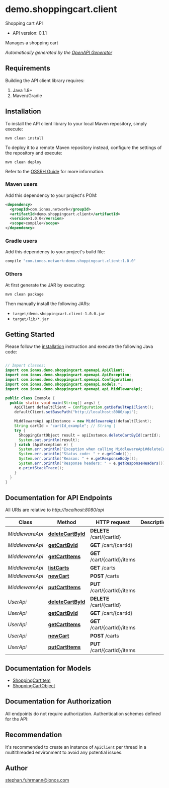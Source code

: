 # demo.shoppingcart.client

Shopping cart API
- API version: 0.1.1

Manages a shopping cart


*Automatically generated by the [OpenAPI Generator](https://openapi-generator.tech)*


## Requirements

Building the API client library requires:
1. Java 1.8+
2. Maven/Gradle

## Installation

To install the API client library to your local Maven repository, simply execute:

```shell
mvn clean install
```

To deploy it to a remote Maven repository instead, configure the settings of the repository and execute:

```shell
mvn clean deploy
```

Refer to the [OSSRH Guide](http://central.sonatype.org/pages/ossrh-guide.html) for more information.

### Maven users

Add this dependency to your project's POM:

```xml
<dependency>
  <groupId>com.ionos.network</groupId>
  <artifactId>demo.shoppingcart.client</artifactId>
  <version>1.0.0</version>
  <scope>compile</scope>
</dependency>
```

### Gradle users

Add this dependency to your project's build file:

```groovy
compile "com.ionos.network:demo.shoppingcart.client:1.0.0"
```

### Others

At first generate the JAR by executing:

```shell
mvn clean package
```

Then manually install the following JARs:

* `target/demo.shoppingcart.client-1.0.0.jar`
* `target/lib/*.jar`

## Getting Started

Please follow the [installation](#installation) instruction and execute the following Java code:

```java

// Import classes:
import com.ionos.demo.shoppingcart.openapi.ApiClient;
import com.ionos.demo.shoppingcart.openapi.ApiException;
import com.ionos.demo.shoppingcart.openapi.Configuration;
import com.ionos.demo.shoppingcart.openapi.models.*;
import com.ionos.demo.shoppingcart.openapi.api.MiddlewareApi;

public class Example {
  public static void main(String[] args) {
    ApiClient defaultClient = Configuration.getDefaultApiClient();
    defaultClient.setBasePath("http://localhost:8080/api");

    MiddlewareApi apiInstance = new MiddlewareApi(defaultClient);
    String cartId = "cartId_example"; // String | 
    try {
      ShoppingCartObject result = apiInstance.deleteCartById(cartId);
      System.out.println(result);
    } catch (ApiException e) {
      System.err.println("Exception when calling MiddlewareApi#deleteCartById");
      System.err.println("Status code: " + e.getCode());
      System.err.println("Reason: " + e.getResponseBody());
      System.err.println("Response headers: " + e.getResponseHeaders());
      e.printStackTrace();
    }
  }
}

```

## Documentation for API Endpoints

All URIs are relative to *http://localhost:8080/api*

Class | Method | HTTP request | Description
------------ | ------------- | ------------- | -------------
*MiddlewareApi* | [**deleteCartById**](docs/MiddlewareApi.md#deleteCartById) | **DELETE** /cart/{cartId} | 
*MiddlewareApi* | [**getCartById**](docs/MiddlewareApi.md#getCartById) | **GET** /cart/{cartId} | 
*MiddlewareApi* | [**getCartItems**](docs/MiddlewareApi.md#getCartItems) | **GET** /cart/{cartId}/items | 
*MiddlewareApi* | [**listCarts**](docs/MiddlewareApi.md#listCarts) | **GET** /carts | 
*MiddlewareApi* | [**newCart**](docs/MiddlewareApi.md#newCart) | **POST** /carts | 
*MiddlewareApi* | [**putCartItems**](docs/MiddlewareApi.md#putCartItems) | **PUT** /cart/{cartId}/items | 
*UserApi* | [**deleteCartById**](docs/UserApi.md#deleteCartById) | **DELETE** /cart/{cartId} | 
*UserApi* | [**getCartById**](docs/UserApi.md#getCartById) | **GET** /cart/{cartId} | 
*UserApi* | [**getCartItems**](docs/UserApi.md#getCartItems) | **GET** /cart/{cartId}/items | 
*UserApi* | [**newCart**](docs/UserApi.md#newCart) | **POST** /carts | 
*UserApi* | [**putCartItems**](docs/UserApi.md#putCartItems) | **PUT** /cart/{cartId}/items | 


## Documentation for Models

 - [ShoppingCartItem](docs/ShoppingCartItem.md)
 - [ShoppingCartObject](docs/ShoppingCartObject.md)


## Documentation for Authorization

All endpoints do not require authorization.
Authentication schemes defined for the API:

## Recommendation

It's recommended to create an instance of `ApiClient` per thread in a multithreaded environment to avoid any potential issues.

## Author

stephan.fuhrmann@ionos.com

